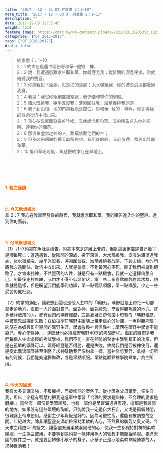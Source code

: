 ```yaml
---
title: "2017 - 12 - 03 QT 約拿書 2：1~10"
meta_title: "2017 - 12 - 03 QT 約拿書 2：1~10"
description: ""
date: 2017-12-03 12:55:45
weight: 4214
feature_image: https://cmtc.tw/wp-content/uploads/2022/03/15235392_10211799862337740_180693556567566654_o-1.webp
categories: ["QT 2016~2017"]
tags: ["QT 2016~2017"]
draft: false
---
```


<blockquote>約拿書 2：1~10<br />
2：1 約拿在魚腹中禱告耶和華─他的　神，<br />
2：2 說：我遭遇患難求告耶和華，你就應允我；從陰間的深處呼求，你就俯聽我的聲音。<br />
2：3 你將我投下深淵，就是海的深處；大水環繞我，你的波浪洪濤都漫過我身。<br />
2：4 我說：我從你眼前雖被驅逐，我仍要仰望你的聖殿。<br />
2：5 諸水環繞我，幾乎淹沒我；深淵圍住我；海草纏繞我的頭。<br />
2：6 我下到山根，地的門將我永遠關住。耶和華─我的　神啊，你卻將我的性命從坑中救出來。<br />
2：7 我心在我裏面發昏的時候，我就想念耶和華。我的禱告進入你的聖殿，達到你的面前。<br />
2：8 那信奉虛無之神的人，離棄憐愛他們的主；<br />
2：9 但我必用感謝的聲音獻祭與你。我所許的願，我必償還。救恩出於耶和華。<br />
2：10 耶和華吩咐魚，魚就把約拿吐在旱地上。</blockquote><br />
&nbsp;<br />
<br />
&nbsp;<br />
<br />
<span style="color: #ff6600;"><strong>1. </strong><strong>經文誦讀</strong></span><br />
<br />
<span style="color: #ff6600;"><strong> </strong></span><br />
<br />
<span style="color: #ff6600;"><strong>2. 今天默想</strong><strong>經文<br />
</strong></span>拿 2：7 我心在我裏面發昏的時候，我就想念耶和華。我的禱告進入你的聖殿，達到你的面前。<br />
<br />
&nbsp;<br />
<br />
<span style="color: #ff6600;"><strong>3. 分享默想經文<br />
</strong></span>（1）v1~7約拿在魚肚裏禱告。約拿本來是逃離上帝的，但是這裏他描述自己幾乎是瀕臨死亡：遭遇患難、從陰間的深處、投下深淵、大水環繞我、波浪洪濤漫過我身、諸水環繞我、幾乎淹沒我、深淵圍住我、海草纏繞我的頭、下到山根、地的門將我永遠關住、從坑中救出來。人就是這樣：不到黃河心不死，除非我們被逼到絕路了，才肯來找神，不然墮落的人性，就是只有一點機會，我就一定選擇倚靠自己。到最後走投無路，我們才不得不低頭俯伏，講一些上帝喜歡聽的趕緊求救，約拿就是這樣，但是盼望我們能學到功課，早一點聽話順服，早一點順服，少走一些受苦的冤枉路。<br />
<br />
（2）約拿的魚肚，讓我想到這也是他人生中的「曠野」。曠野就是上帝把一切都拿走的地方，孤單一人的面對自己，面對神，面對魔鬼，學習得勝功課的地方。許多被神使用的人，都有他們的曠野經歷，亞當夏娃在伊甸園中短暫的「曠野經歷」中被魔鬼試探而失敗；亞伯拉罕在曠野中跟隨上帝走信心的功課，一再得勝考驗；約瑟在為奴與監牢期間的曠野生涯，學會敬畏神與信靠神；摩西在曠野中學會不能靠己，專心倚靠神…，連耶穌也必須經歷曠野40天的考驗歷程。孤單的曠野是我們每個人生命必經的考試學校，我們不能一直在熱鬧的聚會中學到真正的功課，但是在孤單的曠野可以。曠野經歷是否得勝，還是失敗，攸關我們是否被神使用，還是從此飄流曠野甚至倒斃？求神幫助我們像約拿一樣，當神修剪我們，拿掉一切所有的時候，我們能夠選擇悔改，或是早點順服。早點從曠野神學院畢業，為主所用。<br />
<br />
&nbsp;<br />
<br />
<span style="color: #ff6600;"><strong>4. 今天的回應<br />
</strong></span>我有太多又倔又強，不服權柄，而被修剪的案例了。從小因為父母竉愛，任性自我，所以上帝極有智慧的把我送進軍中學習「合理的要求是訓練，不合理的要求是磨練。」當然有一部份是學習順服，也有一部份是學習溝通與表達，這都是我最弱的地方。如果沒有這些環境的陶塑，只能說我一定是自大狂妄，又或是孤僻封閉，很難讓上帝來使用。感謝主少年負軛是好的，因為可塑性高，還能有被調整的空間。年紀越大，除非讓聖靈充滿始終保持柔軟的肉心，不然真的脾氣又臭又硬。今天求主藉由QT的經文，讓聖靈充滿柔軟我剛硬的心，使我一生都保持對神的柔軟順服，一生為主使用。不要等到像約拿一樣非用極大的管教才能聽話順服。要進天國的條件之一，就是要回轉像小孩子的樣子，小孩子正是心地柔軟單純倚靠的人，求神幫助我！<br />
<br />
&nbsp;
        